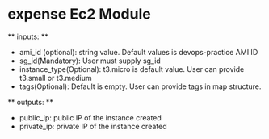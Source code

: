 # expense Ec2 Module 

** inputs: **
* ami_id (optional): string value. Default values is devops-practice AMI ID
* sg_id(Mandatory): User must supply sg_id
* instance_type(Optional): t3.micro is default value. User can provide t3.small or t3.medium
* tags(Optional): Default is empty. User can provide tags in map structure.

** outputs: **
* public_ip: public IP of the instance created
* private_ip: private IP of the instance created